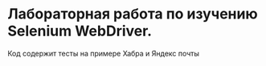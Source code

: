 # Лабораторная работа по изучению Selenium WebDriver.
Код содержит тесты на примере Хабра и Яндекс почты
